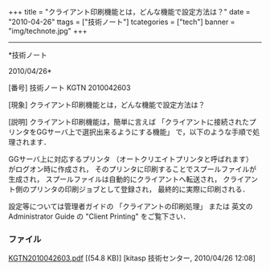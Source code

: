 ﻿+++
title = "クライアント印刷機能とは，どんな機能で設定方法は？"
date = "2010-04-26"
ttags = ["技術ノート"]
tcategories = ["tech"]
banner = "img/technote.jpg"
+++

-----------------------------------------------------------------------------------------------------------------------------

*技術ノート

2010/04/26*


[番号]
技術ノート KGTN 2010042603

[現象]
クライアント印刷機能とは，どんな機能で設定方法は？

[説明]
クライアント印刷機能は，簡単に言えば
「クライアントに接続されたプリンタをGGサーバ上で選択出来るようにする機能」
で，以下のような手順で処理されます．

GGサーバ上に対応するプリンタ （オートクリエイトプリンタと呼ばれます）
がログオン時に作成され，
そのプリンタに印刷することでスプールファイルが生成され，
スプールファイルは自動的にクライアントへ転送され，
クライアント側のプリンタの印刷ジョブとして登録され，
最終的に実際に印刷される．

設定等については管理者ガイドの 「クライアントの印刷処理」 または
英文の　Administrator Guide の "Client Printing" をご覧下さい．


### ファイル

 
 


[KGTN2010042603.pdf](http://techreport.kitasp.net/attachments/download/152/KGTN2010042603.pdf)
 [(54.8 KB)] [kitasp 技術センター, 2010/04/26
12:08]


 


 

